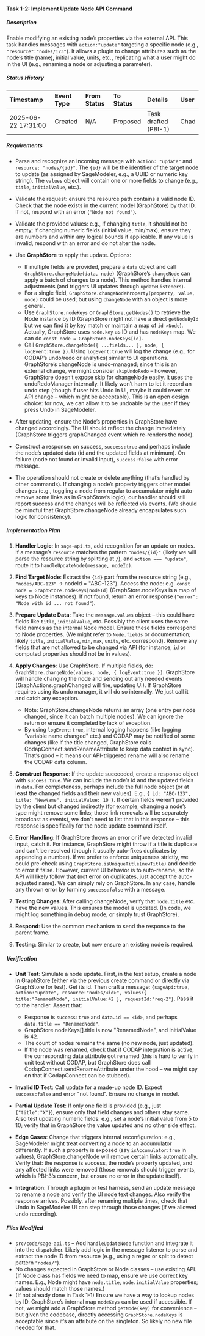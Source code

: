#### Task 1-2: Implement Update Node API Command

##### Description

Enable modifying an existing node’s properties via the external API. This task handles messages with `action:"update"` targeting a specific node (e.g., `"resource":"nodes/123"`). It allows a plugin to change attributes such as the node’s title (name), initial value, units, etc., replicating what a user might do in the UI (e.g., renaming a node or adjusting a parameter).

##### Status History

| Timestamp | Event Type | From Status | To Status | Details | User |
| :---- | :---- | :---- | :---- | :---- | :---- |
| 2025-06-22 17:31:00 | Created | N/A | Proposed | Task drafted (PBI-1) | Chad |

##### Requirements

* Parse and recognize an incoming message with `action: "update"` and `resource: "nodes/{id}"`. The `{id}` will be the identifier of the target node to update (as assigned by SageModeler, e.g., a UUID or numeric key string). The `values` object will contain one or more fields to change (e.g., `title`, `initialValue`, etc.).  
    
* Validate the request: ensure the resource path contains a valid node ID. Check that the node exists in the current model (GraphStore) by that ID. If not, respond with an error (`"Node not found"`).  
    
* Validate the provided values: e.g., if changing `title`, it should not be empty; if changing numeric fields (initial value, min/max), ensure they are numbers and within any logical bounds if applicable. If any value is invalid, respond with an error and do not alter the node.  
    
* Use **GraphStore** to apply the update. Options:  
    
  * If multiple fields are provided, prepare a `data` object and call `GraphStore.changeNode(data, node)` (GraphStore’s `changeNode` can apply a batch of changes to a node). This method handles internal adjustments (and triggers UI updates through `updateListeners`).  
  * For a single field, `GraphStore.changeNodeProperty(property, value, node)` could be used; but using `changeNode` with an object is more general.  
  * Use `GraphStore.nodeKeys` or `GraphStore.getNodes()` to retrieve the Node instance by ID (GraphStore might not have a direct `getNodeById` but we can find it by key match or maintain a map of `id->Node`). Actually, GraphStore uses `node.key` as ID and has `nodeKeys` map. We can do `const node = GraphStore.nodeKeys[id]`.  
  * Call `GraphStore.changeNode({ ...fields... }, node, { logEvent:true })`. Using `logEvent:true` will log the change (e.g., for CODAP’s undo/redo or analytics) similar to UI operations. GraphStore’s changeNode is undo-managed; since this is an external change, we might consider `skipUndoRedo` – however, GraphStore doesn’t expose skip for changeNode easily. It uses the undoRedoManager internally. It likely won’t harm to let it record an undo step (though if user hits Undo in UI, maybe it could revert an API change – which might be acceptable). This is an open design choice: for now, we can allow it to be undoable by the user if they press Undo in SageModeler.


* After updating, ensure the Node’s properties in GraphStore have changed accordingly. The UI should reflect the change immediately (GraphStore triggers graphChanged event which re-renders the node).  
    
* Construct a response: on success, `success:true` and perhaps include the node’s updated data (id and the updated fields at minimum). On failure (node not found or invalid input), `success:false` with error message.  
    
* The operation should not create or delete anything (that’s handled by other commands). If changing a node’s property triggers other model changes (e.g., toggling a node from regular to accumulator might auto-remove some links as in GraphStore’s logic), our handler should still report success and the changes will be reflected via events. (We should be mindful that GraphStore.changeNode already encapsulates such logic for consistency).

##### Implementation Plan

1. **Handler Logic**: In `sage-api.ts`, add recognition for an update on nodes. If a message’s `resource` matches the pattern `"nodes/{id}"` (likely we will parse the resource string by splitting at `/`), and `action === "update"`, route it to `handleUpdateNode(message, nodeId)`.  
     
2. **Find Target Node**: Extract the `{id}` part from the resource string (e.g., `"nodes/ABC-123"` \-\> nodeId \= "ABC-123"). Access the node: e.g. `const node = GraphStore.nodeKeys[nodeId]` (GraphStore.nodeKeys is a map of keys to Node instances). If not found, return an error response (`"error": "Node with id ... not found"`).  
     
3. **Prepare Update Data**: Take the `message.values` object – this could have fields like `title`, `initialValue`, etc. Possibly the client uses the same field names as the internal Node model. Ensure these fields correspond to Node properties. (We might refer to `Node.fields` or documentation; likely `title`, `initialValue`, `min`, `max`, `units`, etc. correspond). Remove any fields that are not allowed to be changed via API (for instance, `id` or computed properties should not be in values).  
     
4. **Apply Changes**: Use GraphStore. If multiple fields, do: `GraphStore.changeNode(values, node, { logEvent:true })`. GraphStore will handle changing the node and sending out any needed events (GraphActions.graphChanged will fire, updating UI). If GraphStore requires using its undo manager, it will do so internally. We just call it and catch any exception.  
     
   * Note: GraphStore.changeNode returns an array (one entry per node changed, since it can batch multiple nodes). We can ignore the return or ensure it completed by lack of exception.  
   * By using `logEvent:true`, internal logging happens (like logging “variable name changed” etc.) and CODAP may be notified of some changes (like if the title changed, GraphStore calls CodapConnect.sendRenameAttribute to keep data context in sync). That’s good – it means our API-triggered rename will also rename the CODAP data column.

   

5. **Construct Response**: If the update succeeded, create a response object with `success:true`. We can include the node’s id and the updated fields in `data`. For completeness, perhaps include the full node object (or at least the changed fields and their new values). E.g., `{ id: "ABC-123", title: "NewName", initialValue: 10 }`. If certain fields weren’t provided by the client but changed indirectly (for example, changing a node’s type might remove some links; those link removals will be separately broadcast as events), we don’t need to list that in this response – this response is specifically for the node update command itself.  
     
6. **Error Handling**: If GraphStore throws an error or if we detected invalid input, catch it. For instance, GraphStore might throw if a title is duplicate and can't be resolved (though it usually auto-fixes duplicates by appending a number). If we prefer to enforce uniqueness strictly, we could pre-check using `GraphStore.isUniqueTitle(newTitle)` and decide to error if false. However, current UI behavior is to auto-rename, so the API will likely follow that (not error on duplicates, just accept the auto-adjusted name). We can simply rely on GraphStore. In any case, handle any thrown error by forming `success:false` with a message.  
     
7. **Testing Changes**: After calling changeNode, verify that `node.title` etc. have the new values. This ensures the model is updated. (In code, we might log something in debug mode, or simply trust GraphStore).  
     
8. **Respond**: Use the common mechanism to send the response to the parent frame.  
     
9. **Testing**: Similar to create, but now ensure an existing node is required.

##### Verification

* **Unit Test**: Simulate a node update. First, in the test setup, create a node in GraphStore (either via the previous create command or directly via GraphStore for test). Get its id. Then craft a message: `{sageApi:true, action:"update", resource:"nodes/<id>", values:{ title:"RenamedNode", initialValue:42 }, requestId:"req-2"}`. Pass it to the handler. Assert that:  
    
  * Response is `success:true` and `data.id == <id>`, and perhaps `data.title == "RenamedNode"`.  
  * GraphStore.nodeKeys\[\].title is now "RenamedNode", and initialValue is 42\.  
  * The count of nodes remains the same (no new node, just updated).  
  * If the node was renamed, check that if CODAP integration is active, the corresponding data attribute got renamed (this is hard to verify in unit test without CODAP, but GraphStore does call CodapConnect.sendRenameAttribute under the hood – we might spy on that if CodapConnect can be stubbed).


* **Invalid ID Test**: Call update for a made-up node ID. Expect `success:false` and error "not found". Ensure no change in model.  
    
* **Partial Update Test**: If only one field is provided (e.g., just `{"title":"X"}`), ensure only that field changes and others stay same. Also test updating numeric fields: e.g., set a node’s initial value from 5 to 10; verify that in GraphStore the value updated and no other side effect.  
    
* **Edge Cases**: Change that triggers internal reconfiguration: e.g., SageModeler might treat converting a node to an accumulator differently. If such a property is exposed (say `isAccumulator:true` in values), GraphStore.changeNode will remove certain links automatically. Verify that: the response is success, the node’s property updated, and any affected links were removed (those removals should trigger events, which is PBI-3’s concern, but ensure no error in the update itself).  
    
* **Integration**: Through a plugin or test harness, send an update message to rename a node and verify the UI node text changes. Also verify the response arrives. Possibly, after renaming multiple times, check that Undo in SageModeler UI can step through those changes (if we allowed undo recording).

##### Files Modified

* `src/code/sage-api.ts` – Add `handleUpdateNode` function and integrate it into the dispatcher. Likely add logic in the message listener to parse and extract the node ID from resource (e.g., using a regex or split to detect pattern `"nodes/"`).  
* No changes expected in GraphStore or Node classes – use existing API. (If Node class has fields we need to map, ensure we use correct key names. E.g., Node might have `node.title`, `node.initialValue` properties; values should match those names.)  
* (If not already done in Task 1-1) Ensure we have a way to lookup nodes by ID. GraphStore’s internal map `nodeKeys` can be used if accessible. If not, we might add a GraphStore method `getNode(key)` for convenience – but given the codebase, directly accessing `GraphStore.nodeKeys` is acceptable since it’s an attribute on the singleton. So likely no new file needed for that.
